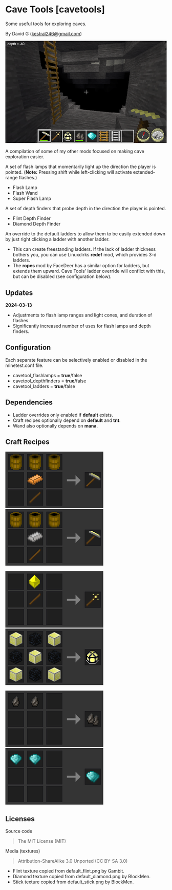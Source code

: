 Cave Tools [cavetools]
======================
Some useful tools for exploring caves.

By David G (kestral246@gmail.com)

![Cave Tools](screenshot.png "Cave Tools")

A compilation of some of my other mods focused on making cave exploration easier.

A set of flash lamps that momentarily light up the direction the player is pointed. (**Note:** Pressing shift while left-clicking will activate extended-range flashes.)

- Flash Lamp
- Flash Wand
- Super Flash Lamp

A set of depth finders that probe depth in the direction the player is pointed.

- Flint Depth Finder
- Diamond Depth Finder

An override to the default ladders to allow them to be easily extended down by just right clicking a ladder with another ladder.

- This can create freestanding ladders. If the lack of ladder thickness bothers you, you can use Linuxdirks **redef** mod, which provides 3-d ladders.
- The **ropes** mod by FaceDeer has a similar option for ladders, but extends them upward. Cave Tools' ladder override will conflict with this, but can be disabled (see configuration below).

Updates
-------
**2024-03-13**

- Adjustments to flash lamp ranges and light cones, and duration of flashes.
- Significantly increased number of uses for flash lamps and depth finders.

Configuration
-------------

Each separate feature can be selectively enabled or disabled in the minetest.conf file.

- cavetool_flashlamps = **true**/false
- cavetool_depthfinders = **true**/false
- cavetool_ladders = **true**/false


Dependencies
------------

- Ladder overrides only enabled if **default** exists.
- Craft recipes optionally depend on **default** and **tnt**.
- Wand also optionally depends on **mana**.


Craft Recipes
-------------

![Flash Lamp](images/craft_lamp1.png "Flash Lamp (copper)")
![Flash Lamp](images/craft_lamp2.png "Flash Lamp (tin)")

![Flash Wand](images/craft_wand.png "Flash Wand")
![Super Flash Lamp](images/craft_super.png "Super Flash Lamp")

![Flint Depth Finder](images/craft_flint.png "Flint Depth Finder")
![Diamond Depth Finder](images/craft_diamond.png "Diamond Depth Finder")


Licenses
--------

Source code

> The MIT License (MIT)

Media (textures)

> Attribution-ShareAlike 3.0 Unported (CC BY-SA 3.0)

- Flint texture copied from default\_flint.png by Gambit.
- Diamond texture copied from default\_diamond.png by BlockMen.
- Stick texture copied from default\_stick.png by BlockMen.
